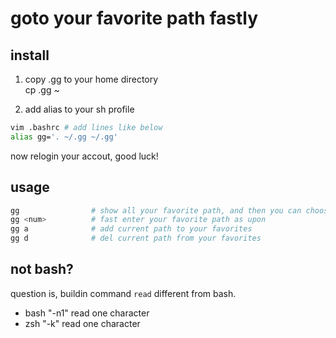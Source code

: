 # goto your favorite path fastly

## install
1. copy .gg to your home directory  
cp .gg ~  

2. add alias to your sh profile  
```bash
vim .bashrc # add lines like below  
alias gg='. ~/.gg ~/.gg'  
```

now relogin your accout, good luck!  

## usage
```bash
gg                # show all your favorite path, and then you can choose one to enter
gg <num>          # fast enter your favorite path as upon
gg a              # add current path to your favorites
gg d              # del current path from your favorites
```

## not bash?
question is, buildin command `read` different from bash.  

- bash "-n1" read one character
- zsh "-k" read one character
